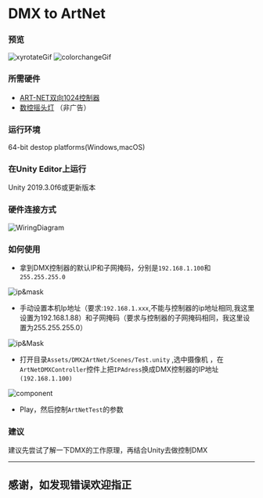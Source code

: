 # DMX to ArtNet
### 预览
![xyrotateGif](https://jp-github.oss-cn-shenzhen.aliyuncs.com/unity-dmx2artnet/gif/xyrotategif.gif)  ![colorchangeGif](https://jp-github.oss-cn-shenzhen.aliyuncs.com/unity-dmx2artnet/gif/colorchangegif.gif)

### 所需硬件
* [ART-NET双向1024控制器](https://item.taobao.com/item.htm?spm=a230r.1.14.15.4d6b13ccmO65or&id=38833901181&ns=1&abbucket=7#detail)  
* [数控摇头灯](https://detail.tmall.com/item.htm?spm=a1z10.5-b.w4011-22220939836.52.73e02c8apSTSwU&id=612721773943&rn=885e290328daf296d433f5d70f432ecf&abbucket=10) （非广告）
  
### 运行环境
64-bit destop platforms(Windows,macOS)

### 在Unity Editor上运行
Unity 2019.3.0f6或更新版本

### 硬件连接方式
![WiringDiagram](https://jp-github.oss-cn-shenzhen.aliyuncs.com/unity-dmx2artnet/pic/Wiring%20diagram.png)

### 如何使用
* 拿到DMX控制器的默认IP和子网掩码，分别是`192.168.1.100`和`255.255.255.0`  

![ip&mask](https://jp-github.oss-cn-shenzhen.aliyuncs.com/unity-dmx2artnet/pic/ipNsubnetMask.jpg)
* 手动设置本机Ip地址（要求:`192.168.1.xxx`,不能与控制器的ip地址相同,我这里设置为192.168.1.88）和子网掩码（要求与控制器的子网掩码相同，我这里设置为255.255.255.0）  

![ip&Mask](https://jp-github.oss-cn-shenzhen.aliyuncs.com/unity-dmx2artnet/pic/ipAndMask.png)
* 打开目录`Assets/DMX2ArtNet/Scenes/Test.unity` ,选中摄像机 ，在`ArtNetDMXController`控件上把`IPAdress`换成DMX控制器的IP地址`(192.168.1.100) ` 

![component](https://jp-github.oss-cn-shenzhen.aliyuncs.com/unity-dmx2artnet/pic/component.png)
* Play，然后控制`ArtNetTest`的参数

### 建议
建议先尝试了解一下DMX的工作原理，再结合Unity去做控制DMX
***
## 感谢，如发现错误欢迎指正


